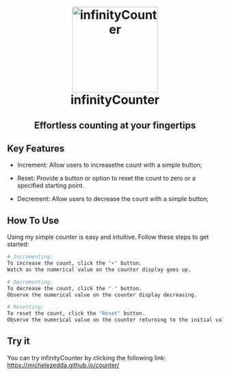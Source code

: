 <h1 align="center">
  <br>
    <img src="https://michelezedda.github.io/counter/assets/images/favicon.ico" alt="infinityCounter" width="200">
  <br>
  infinityCounter
  <br>
</h1>

<h2 align="center">Effortless counting at your fingertips</h4>

## Key Features

* Increment: Allow users to increasethe count with a simple button;

* Reset: Provide a button or option to reset the count to zero or a specified starting point.
  
* Decrement: Allow users to decrease the count with a simple button;

## How To Use

Using my simple counter is easy and intuitive. Follow these steps to get started:

```bash
# Incrementing:
To increase the count, click the "+" button.
Watch as the numerical value on the counter display goes up.

# Decrementing:
To decrease the count, click the "-" button.
Observe the numerical value on the counter display decreasing.

# Resetting:
To reset the count, click the "Reset" button.
Observe the numerical value on the counter returning to the initial value.
```

## Try it

You can try infinityCounter by clicking the following link: https://michelezedda.github.io/counter/
